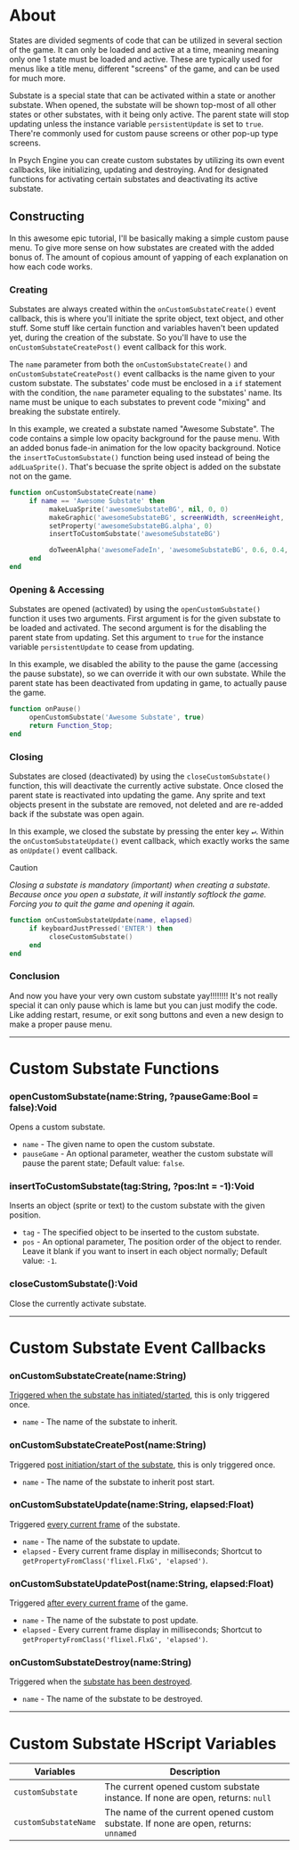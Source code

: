 # About
States are divided segments of code that can be utilized in several section of the game. It can only be loaded and active at a time, meaning meaning only one $1$ state must be loaded and active. These are typically used for menus like a title menu, different "screens" of the game, and can be used for much more.

Substate is a special state that can be activated within a state or another substate. When opened, the substate will be shown top-most of all other states or other substates, with it being only active. The parent state will stop updating unless the instance variable `persistentUpdate` is set to `true`. There're commonly used for custom pause screens or other pop-up type screens.

In Psych Engine you can create custom substates by utilizing its own event callbacks, like initializing, updating and destroying. And for designated functions for activating certain substates and deactivating its active substate.

## Constructing
In this awesome epic tutorial, I'll be basically making a simple custom pause menu. To give more sense on how substates are created with the added bonus of. The amount of copious amount of yapping of each explanation on how each code works.

### Creating
Substates are always created within the `onCustomSubstateCreate()` event callback, this is where you'll initiate the sprite object, text object, and other stuff. Some stuff like certain function and variables haven't been updated yet, during the creation of the substate. So you'll have to use the `onCustomSubstateCreatePost()` event callback for this work.

The `name` parameter from both the `onCustomSubstateCreate()` and `onCustomSubstateCreatePost()` event callbacks is the name given to your custom substate. The substates' code must be enclosed in a `if` statement with the condition, the `name` parameter equaling to the substates' name. Its name must be unique to each substates to prevent code "mixing" and breaking the substate entirely.

In this example, we created a substate named "Awesome Substate". The code contains a simple low opacity background for the pause menu. With an added bonus fade-in animation for the low opacity background. Notice the `insertToCustomSubstate()` function being used instead of being the `addLuaSprite()`. That's becuase the sprite object is added on the substate not on the game.

```lua
function onCustomSubstateCreate(name)
     if name == 'Awesome Substate' then
          makeLuaSprite('awesomeSubstateBG', nil, 0, 0)
          makeGraphic('awesomeSubstateBG', screenWidth, screenHeight, '000000')
          setProperty('awesomeSubstateBG.alpha', 0)
          insertToCustomSubstate('awesomeSubstateBG')

          doTweenAlpha('awesomeFadeIn', 'awesomeSubstateBG', 0.6, 0.4, 'quartInOut')
     end
end
```

### Opening & Accessing
Substates are opened (activated) by using the `openCustomSubstate()` function it uses two arguments. First argument is for the given substate to be loaded and activated. The second argument is for the disabling the parent state from updating. Set this argument to `true` for the instance variable `persistentUpdate` to cease from updating.

In this example, we disabled the ability to the pause the game (accessing the pause substate), so we can override it with our own substate. While the parent state has been deactivated from updating in game, to actually pause the game.
```lua
function onPause()
     openCustomSubstate('Awesome Substate', true)
     return Function_Stop;
end
```

### Closing
Substates are closed (deactivated) by using the `closeCustomSubstate()` function, this will deactivate the currently active substate. Once closed the parent state is reactivated into updating the game. Any sprite and text objects present in the substate are removed, not deleted and are re-added back if the substate was open again.

In this example, we closed the substate by pressing the enter key <kbd>↵</kbd>. Within the `onCustomSubstateUpdate()` event callback, which exactly works the same as `onUpdate()` event callback.

> [!CAUTION]
> _Closing a substate is mandatory (important) when creating a substate. Because once you open a substate, it will instantly softlock the game. Forcing you to quit the game and opening it again._

```lua
function onCustomSubstateUpdate(name, elapsed)
     if keyboardJustPressed('ENTER') then
          closeCustomSubstate()
     end
end
```

### Conclusion
And now you have your very own custom substate yay!!!!!!!! It's not really special it can only pause which is lame but you can just modify the code. Like adding restart, resume, or exit song buttons and even a new design to make a proper pause menu.

***

# Custom Substate Functions
### openCustomSubstate(name:String, ?pauseGame:Bool = false):Void
Opens a custom substate.

- `name` - The given name to open the custom substate.
- `pauseGame` - An optional parameter, weather the custom substate will pause the parent state; Default value: `false`.

### insertToCustomSubstate(tag:String, ?pos:Int = -1):Void
Inserts an object (sprite or text) to the custom substate with the given position.

- `tag` - The specified object to be inserted to the custom substate.
- `pos` - An optional parameter, The position order of the object to render. Leave it blank if you want to insert in each object normally; Default value: `-1`.

### closeCustomSubstate():Void
Close the currently activate substate.

***

# Custom Substate Event Callbacks
### onCustomSubstateCreate(name:String)
<ins>Triggered when the substate has initiated/started</ins>, this is only triggered once.

- `name` - The name of the substate to inherit.

### onCustomSubstateCreatePost(name:String)
Triggered <ins>post initiation/start of the substate</ins>, this is only triggered once.

- `name` - The name of the substate to inherit post start.

### onCustomSubstateUpdate(name:String, elapsed:Float)
Triggered <ins>every current frame</ins> of the substate.

- `name` - The name of the substate to update.
- `elapsed` - Every current frame display in milliseconds; Shortcut to `getPropertyFromClass('flixel.FlxG', 'elapsed')`.

### onCustomSubstateUpdatePost(name:String, elapsed:Float)
Triggered <ins>after every current frame</ins> of the game.

- `name` - The name of the substate to post update.
- `elapsed` - Every current frame display in milliseconds; Shortcut to `getPropertyFromClass('flixel.FlxG', 'elapsed')`.

### onCustomSubstateDestroy(name:String)
Triggered when the <ins>substate has been destroyed</ins>.

- `name` - The name of the substate to be destroyed.

***

# Custom Substate HScript Variables
| Variables 	| Description 	|
|---	|---	|
| `customSubstate` 	| The current opened custom substate instance. If none are open, returns: `null` 	|
| `customSubstateName` 	| The name of the current opened custom substate. If none are open, returns: `unnamed` 	|